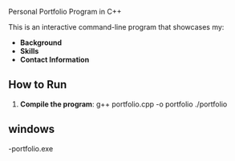 Personal Portfolio Program in C++

This is an interactive command-line program that showcases my:

- **Background**
- **Skills**
- **Contact Information**

## How to Run

1. **Compile the program**:
   g++ portfolio.cpp -o portfolio
   ./portfolio

## windows 
-portfolio.exe
